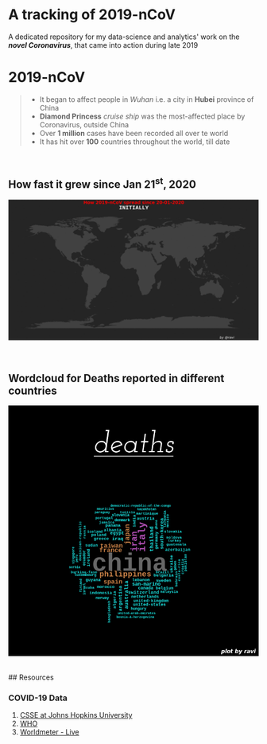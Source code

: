 # A tracking of 2019-nCoV
A dedicated repository for my data-science and analytics' work on the **_novel Coronavirus_**, that came into action during late 2019 <br />


# 2019-nCoV
> * It began to affect people in _Wuhan_ i.e. a city in **Hubei** province of China <br />
> * **Diamond Princess** _cruise ship_ was the most-affected place by Coronavirus, outside China  <br />
> * Over **1 million** cases have been recorded all over te world  <br />
> * It has hit over **100** countries throughout the world, till date  <br />

<br />

## How fast it grew since Jan 21<sup>st</sup>, 2020

![Countries reporting the cases of 19-nCoV, on the Daily Basis](COVID-19/PLOTS/maps/gifs/everAffected.gif)

<br /> 

## Wordcloud for Deaths reported in different countries

![Deaths' WorldCloud](COVID-19/PLOTS/wordclouds/deaths.png)

<br />
## Resources

### COVID-19 Data
1. [CSSE at Johns Hopkins University](https://github.com/CSSEGISandData/COVID-19/)
2. [WHO](https://www.who.int/emergencies/diseases/novel-coronavirus-2019/situation-reports/)
3. [Worldmeter - Live](https://www.worldometers.info/coronavirus/)
